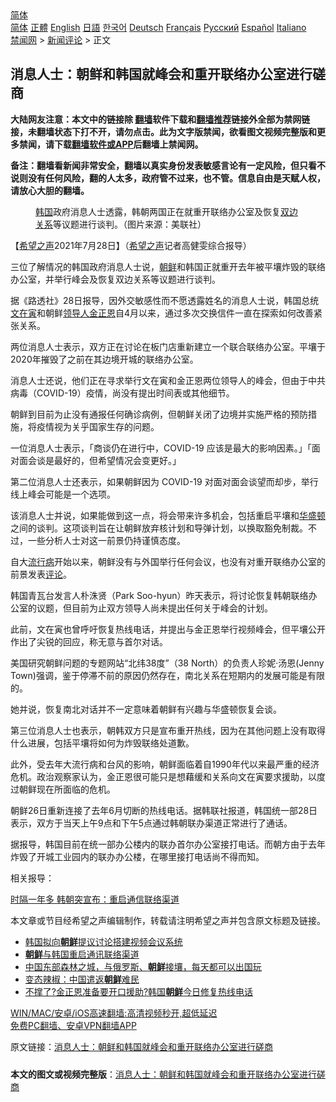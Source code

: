  <!-- 面包屑导航 --> <div class="breadcrumb"><!-- GTranslate: https://gtranslate.io/ -->  <div class="switcher notranslate">  <div class="selected">  <a href="#" onclick="return false;"> 简体</a>  </div>  <div class="option">  <a href="https://www.bannedbook.org" onclick="doGTranslate('zh-CN|zh-CN');jQuery('div.switcher div.selected a').html(jQuery(this).html());return false;" title="简体中文" class="nturl selected"> 简体</a>  <a href="https://www.bannedbook.org/zh-tw/" onclick="doGTranslate('zh-CN|zh-TW');jQuery('div.switcher div.selected a').html(jQuery(this).html());return false;" title="繁體中文" class="nturl"> 正體</a>  <a href="https://www.bannedbook.org/en/" onclick="doGTranslate('zh-CN|en');jQuery('div.switcher div.selected a').html(jQuery(this).html());return false;" title="English" class="nturl"> English</a>  <a href="https://www.bannedbook.org/ja/" onclick="doGTranslate('zh-CN|ja');jQuery('div.switcher div.selected a').html(jQuery(this).html());return false;" title="日本語" class="nturl"> 日語</a>  <a href="https://www.bannedbook.org/ko/" onclick="doGTranslate('zh-CN|ko');jQuery('div.switcher div.selected a').html(jQuery(this).html());return false;" title="한국어" class="nturl"> 한국어</a>  <a href="https://www.bannedbook.org/de/" onclick="doGTranslate('zh-CN|de');jQuery('div.switcher div.selected a').html(jQuery(this).html());return false;" title="Deutsch" class="nturl"> Deutsch</a>  <a href="https://www.bannedbook.org/fr/" onclick="doGTranslate('zh-CN|fr');jQuery('div.switcher div.selected a').html(jQuery(this).html());return false;" title="Français" class="nturl"> Français</a>  <a href="https://www.bannedbook.org/ru/" onclick="doGTranslate('zh-CN|ru');jQuery('div.switcher div.selected a').html(jQuery(this).html());return false;" title="Русский" class="nturl"> Русский</a>  <a href="https://www.bannedbook.org/es/" onclick="doGTranslate('zh-CN|es');jQuery('div.switcher div.selected a').html(jQuery(this).html());return false;" title="Español" class="nturl"> Español</a>  <a href="https://www.bannedbook.org/it/" onclick="doGTranslate('zh-CN|it');jQuery('div.switcher div.selected a').html(jQuery(this).html());return false;" title="Italiano" class="nturl"> Italiano</a>  </div>  </div>      <div class='breadcrumb-sub'><!-- Breadcrumb NavXT 6.3.0 --> <a href="https://www.bannedbook.org/" class="home">禁闻网</a> &gt; <a href="https://www.bannedbook.org/bnews/comments/" class="category">新闻评论</a> &gt; 正文</div></div><h2>消息人士：朝鲜和韩国就峰会和重开联络办公室进行磋商</h2> <p class="notice"><b>大陆网友注意：本文中的链接除 <a href="https://github.com/bannedbook/fanqiang" >翻墙</a>软件下载和<a href="https://github.com/killgcd/justmysocks/blob/master/README.md">翻墙推荐</a>链接外全部为禁网链接，未翻墙状态下打不开，请勿点击。此为文字版禁闻，欲看图文视频完整版和更多禁闻，请下载<a href="https://github.com/bannedbook/fanqiang">翻墙软件或APP</a>后翻墙上禁闻网。</p><p>备注：翻墙看新闻非常安全，翻墙以真实身份发表敏感言论有一定风险，但只看不说则没有任何风险，翻的人太多，政府管不过来，也不管。信息自由是天赋人权，请放心大胆的翻墙。</b></p>  <div class="entry"> <figure><figcaption><a href="https://www.bannedbook.org/bnews/tag/%e9%9f%a9%e5%9b%bd/" class="st_tag internal_tag" rel="tag" title="标签 韩国 下的日志">韩国</a>政府消息人士透露，韩朝两国正在就重开联络办公室及恢复<a href="https://www.bannedbook.org/bnews/tag/%E5%8F%8C%E8%BE%B9%E5%85%B3%E7%B3%BB/" class="st_tag internal_tag" rel="tag" title="标签 双边关系 下的日志">双边关系</a>等议题进行谈判。（图片来源：美联社）</figcaption></figure> <p>【<span class='wp_keywordlink_affiliate'><a href="https://www.soundofhope.org" title="希望之声" target="_blank">希望之声</a></span>2021年7月28日】（<a href="https://www.bannedbook.org/bnews/tag/%e5%b8%8c%e6%9c%9b%e4%b9%8b%e5%a3%b0/" class="st_tag internal_tag" rel="tag" title="标签 希望之声 下的日志">希望之声</a>记者高健雯综合报导）</p> <p>三位了解情况的韩国政府消息人士说，<a href="https://www.bannedbook.org/bnews/tag/%e6%9c%9d%e9%b2%9c/" class="st_tag internal_tag" rel="tag" title="标签 朝鲜 下的日志">朝鲜</a>和韩国正就重开去年被平壤炸毁的联络办公室，并举行峰会及恢复双边关系等议题进行谈判。</p> <p>据《路透社》28日报导，因外交敏感性而不愿透露姓名的消息人士说，韩国总统<a href="https://www.bannedbook.org/bnews/tag/%E6%96%87%E5%9C%A8%E5%AF%85/" class="st_tag internal_tag" rel="tag" title="标签 文在寅 下的日志">文在寅</a>和朝鲜<a href="https://www.bannedbook.org/bnews/tag/%E9%A2%86%E5%AF%BC%E4%BA%BA/" class="st_tag internal_tag" rel="tag" title="标签 领导人 下的日志">领导人</a><a href="https://www.bannedbook.org/bnews/tag/%e9%87%91%e6%ad%a3%e6%81%a9/" class="st_tag internal_tag" rel="tag" title="标签 金正恩 下的日志">金正恩</a>自4月以来，通过多次交换信件一直在探索如何改善紧张关系。</p> <p>两位消息人士表示，双方正在讨论在板门店重新建立一个联合联络办公室。平壤于2020年摧毁了之前在其边境开城的联络办公室。</p> <p>消息人士还说，他们正在寻求举行文在寅和金正恩两位领导人的峰会，但由于中共病毒（COVID-19）疫情，尚没有提出时间表或其他细节。</p>  <p>朝鲜到目前为止没有通报任何确诊病例，但朝鲜关闭了边境并实施严格的预防措施，将疫情视为关乎国家生存的问题。</p> <p>一位消息人士表示，「商谈仍在进行中，COVID-19 应该是最大的影响因素。」「面对面会谈是最好的，但希望情况会变更好。」</p> <p>第二位消息人士还表示，如果朝鲜因为 COVID-19 对面对面会谈望而却步，举行线上峰会可能是一个选项。</p> <p>该消息人士并说，如果能做到这一点，将会带来许多机会，包括重启平壤和<a href="https://www.bannedbook.org/bnews/tag/%e5%8d%8e%e7%9b%9b%e9%a1%bf/" class="st_tag internal_tag" rel="tag" title="标签 华盛顿 下的日志">华盛顿</a>之间的谈判。这项谈判旨在让朝鲜放弃核计划和导弹计划，以换取豁免制裁。不过，一些分析人士对这一前景仍持谨慎态度。</p> <p>自大<a href="https://www.bannedbook.org/bnews/tag/%E6%B5%81%E8%A1%8C%E7%97%85/" class="st_tag internal_tag" rel="tag" title="标签 流行病 下的日志">流行病</a>开始以来，朝鲜没有与外国举行任何会议，也没有对重开联络办公室的前景发表<span class='wp_keywordlink_affiliate'><a href="https://www.bannedbook.org/bnews/comments/" title="新闻评论" target="_blank">评论</a></span>。</p>  <p>韩国青瓦台发言人朴洙贤（Park Soo-hyun）昨天表示，将讨论恢复韩朝联络办公室的议题，但目前为止双方领导人尚未提出任何关于峰会的计划。</p> <p>此前，文在寅也曾呼吁恢复热线电话，并提出与金正恩举行视频峰会，但平壤公开作出了尖锐的回应，称无意与首尔对话。</p> <p>美国研究朝鲜问题的专题网站“北纬38度”（38 North）的负责人珍妮·汤恩(Jenny Town)强调，鉴于停滞不前的原因仍然存在，南北关系在短期内的发展可能是有限的。</p> <p>她并说，恢复南北对话并不一定意味着朝鲜有兴趣与华盛顿恢复会谈。</p> <p>第三位消息人士也表示，朝韩双方只是宣布重开热线，因为在其他问题上没有取得什么进展，包括平壤将如何为炸毁联络处道歉。</p>  <p>此外，受去年大流行病和台风的影响，朝鲜面临着自1990年代以来最严重的经济危机。政治观察家认为，金正恩很可能只是想藉缓和关系向文在寅要求援助，以度过朝鲜现在所面临的危机。</p> <p>朝鲜26日重新连接了去年6月切断的热线电话。据韩联社报道，韩国统一部28日表示，双方于当天上午9点和下午5点通过韩朝联办渠道正常进行了通话。</p> <p>据报导，韩国目前在统一部办公楼内的联办首尔办公室接打电话。而朝方由于去年炸毁了开城工业园内的联办办公楼，在哪里接打电话尚不得而知。</p> <p>相关报导：</p> <p><a href="https://www.soundofhope.org/post/529604?lang=b5">时隔一年多 韩朝突宣布：重启通信联络渠道</a></p>  <p>本文章或节目经希望之声编辑制作，转载请注明希望之声并包含原文标题及链接。 </p> <ul class='op-related-articles' title='相关阅读'> <li><a href='https://www.bannedbook.org/bnews/baitai/20210728/1595779.html' target='_blank'>韩国拟向<b>朝鲜</b>提议讨论搭建视频会议系统</a></li> <li><a href='https://www.bannedbook.org/bnews/baitai/20210728/1595666.html' target='_blank'><b>朝鲜</b>与韩国重启通讯联络渠道</a></li> <li><a href='https://www.bannedbook.org/bnews/funmedia/20210728/1595530.html' target='_blank'>中国东部森林之城，与俄罗斯、<b>朝鲜</b>接壤，每天都可以出国玩</a></li> <li><a href='https://www.bannedbook.org/bnews/ssgc/20210728/1595407.html' target='_blank'>变态辣椒：中国遣返<b>朝鲜</b>难民</a></li> <li><a href='https://www.bannedbook.org/bnews/worldnews/20210727/1595037.html' target='_blank'>不撑了?金正恩准备要开口援助?韩国<b>朝鲜</b>今日修复热线电话</a></li> </ul> <p class="texttj"> <a href="https://github.com/bannedbook/fanqiang/wiki/V2ray%E6%9C%BA%E5%9C%BA" target="_blank">WIN/MAC/安卓/iOS高速翻墙:高清视频秒开,超低延迟</a><br/> <a href="https://github.com/bannedbook/fanqiang/wiki/%E7%A6%81%E9%97%BB%E7%BD%91%E5%AE%89%E5%8D%93%E7%BF%BB%E5%A2%99%E6%96%B0%E9%97%BBAPP" target="_blank">免费PC翻墙、安卓VPN翻墙APP</a></p><p>原文链接：<a class="src_link"  href="https://www.soundofhope.org/post/530291" target="_blank">消息人士：朝鲜和韩国就峰会和重开联络办公室进行磋商</a></p><a name='sharetosocial'></a>  <div style="margin-bottom:5px;padding-bottom:5px;clear:both"> <div id="archive-pix-1" class="banner-ads"> <!-- AuctionX Display platform tag START --> <div id="26318x728x90x621x_ADSLOT2" clicktrack="%%CLICK_URL_ESC%%"></div> <!-- AuctionX Display platform tag END --> </div> <div id="archive-pix-2" class="banner-ads"> <!-- AuctionX Display platform tag START --> <div id="26315x300x250x621x_ADSLOT2" clicktrack="%%CLICK_URL_ESC%%"></div> <!-- AuctionX Display platform tag END --> </div> </div>  <div id="archive-pix-1" class="banner-ads"> <!-- AuctionX Display platform tag START --> <div id="26318x728x90x621x_ADSLOT3" clicktrack="%%CLICK_URL_ESC%%"></div> <!-- AuctionX Display platform tag END --> </div> <div><b>本文的图文或视频完整版</b>：<a href='https://www.bannedbook.org/bnews/comments/20210729/1596340.html'>消息人士：朝鲜和韩国就峰会和重开联络办公室进行磋商</a></div>  </div><!--END ENTRY--> 